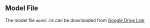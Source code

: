 ## Model File
The model file `model.h5` can be downloaded from [Google Drive Link](https://drive.google.com/file/d/your-file-id/view?usp=sharing) 
